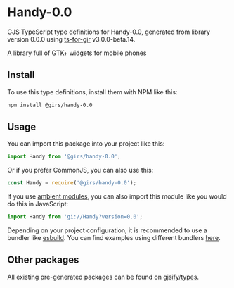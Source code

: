 
# Handy-0.0

GJS TypeScript type definitions for Handy-0.0, generated from library version 0.0.0 using [ts-for-gir](https://github.com/gjsify/ts-for-gir) v3.0.0-beta.14.

A library full of GTK+ widgets for mobile phones

## Install

To use this type definitions, install them with NPM like this:
```bash
npm install @girs/handy-0.0
```

## Usage

You can import this package into your project like this:
```ts
import Handy from '@girs/handy-0.0';
```

Or if you prefer CommonJS, you can also use this:
```ts
const Handy = require('@girs/handy-0.0');
```

If you use [ambient modules](https://github.com/gjsify/ts-for-gir/tree/main/packages/cli#ambient-modules), you can also import this module like you would do this in JavaScript:

```ts
import Handy from 'gi://Handy?version=0.0';
```

Depending on your project configuration, it is recommended to use a bundler like [esbuild](https://esbuild.github.io/). You can find examples using different bundlers [here](https://github.com/gjsify/ts-for-gir/tree/main/examples).

## Other packages

All existing pre-generated packages can be found on [gjsify/types](https://github.com/gjsify/types).